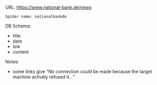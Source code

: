 URL: https://www.national-bank.de/news

    Spider name: nationalbankde

DB Schema:
- title
- date
- link
- content

Notes:
- some links give "No connection could be made because the target machine actively refused it..
"